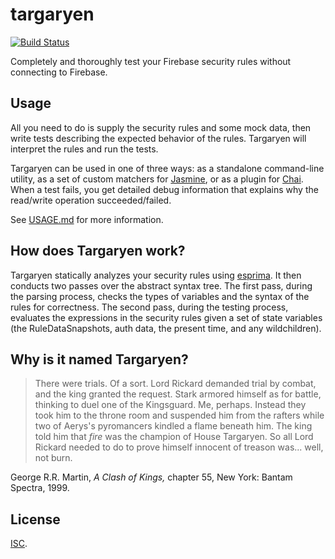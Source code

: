 
targaryen
=========

[![Build Status](https://travis-ci.org/goldibex/targaryen.svg)](https://travis-ci.org/goldibex/targaryen)

Completely and thoroughly test your Firebase security rules without connecting to Firebase.

## Usage

All you need to do is supply the security rules and some mock data, then write tests describing the expected behavior of the rules. Targaryen will interpret the rules and run the tests.
 
Targaryen can be used in one of three ways: as a standalone command-line utility, as a set of custom matchers for [Jasmine](https://jasmine.github.io), or as a plugin for [Chai](http://chaijs.com). When a test fails, you get detailed debug information that explains why the read/write operation succeeded/failed.


See [USAGE.md](https://github.com/goldibex/targaryen/blob/master/USAGE.md) for more information.

## How does Targaryen work?

Targaryen statically analyzes your security rules using [esprima](http://esprima.org). It then conducts two passes over the abstract syntax tree. The first pass, during the parsing process, checks the types of variables and the syntax of the rules for correctness. The second pass, during the testing process, evaluates the expressions in the security rules given a set of state variables (the RuleDataSnapshots, auth data, the present time, and any wildchildren).

## Why is it named Targaryen?

> There were trials. Of a sort. Lord Rickard demanded trial by combat, and the
> king granted the request. Stark armored himself as for battle, thinking to
> duel one of the Kingsguard. Me, perhaps. Instead they took him to the throne
> room and suspended him from the rafters while two of Aerys's pyromancers
> kindled a flame beneath him. The king told him that *fire* was the champion
> of House Targaryen. So all Lord Rickard needed to do to prove himself
> innocent of treason was... well, not burn.

George R.R. Martin, *A Clash of Kings,* chapter 55, New York: Bantam Spectra, 1999.

## License

[ISC](https://github.com/goldibex/targaryen/blob/master/LICENSE).
